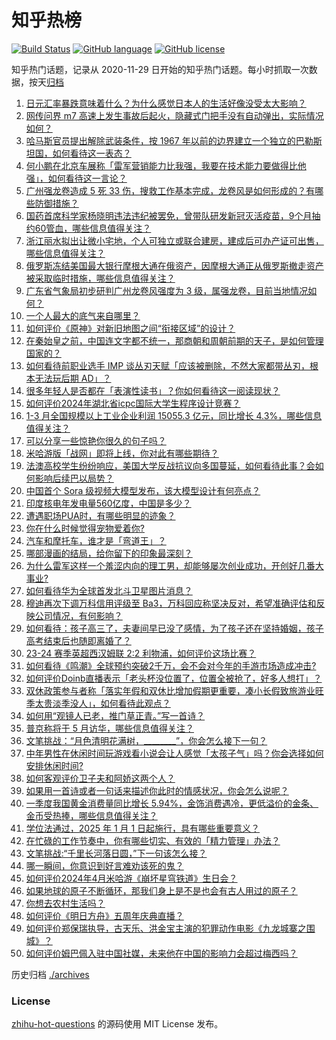 # 知乎热榜
[![Build Status](https://github.com/ToWeLong/zhihu-hot-questions/workflows/CI/badge.svg)](https://github.com/ToWeLong/zhihu-hot-questions/actions)
[![GitHub language](https://img.shields.io/badge/language-golang-orange.svg)](https://golang.org/)
[![GitHub license](https://img.shields.io/github/license/ToWeLong/zhihu-hot-questions)](https://github.com/ToWeLong/zhihu-hot-questions/blob/main/LICENSE)

知乎热门话题，记录从 2020-11-29 日开始的知乎热门话题。每小时抓取一次数据，按天[归档](./archives)

<!-- BEGIN -->

1. [日元汇率暴跌意味着什么？为什么感觉日本人的生活好像没受太大影响？](https://www.zhihu.com/question/596270573)
1. [网传问界 m7 高速上发生事故后起火，隐藏式门把手没有自动弹出，实际情况如何？](https://www.zhihu.com/question/654278629)
1. [哈马斯官员提出解除武装条件，按 1967 年以前的边界建立一个独立的巴勒斯坦国，如何看待这一表态？](https://www.zhihu.com/question/654103308)
1. [何小鹏在北京车展称「雷军营销能力比我强，我要在技术能力要做得比他强」，如何看待这一言论？](https://www.zhihu.com/question/654161291)
1. [广州强龙卷造成 5 死 33 伤，搜救工作基本完成，龙卷风是如何形成的？有哪些防御措施？](https://www.zhihu.com/question/654315689)
1. [国药首席科学家杨晓明违法违纪被罢免，曾带队研发新冠灭活疫苗，9个月抽约60管血，哪些信息值得关注？](https://www.zhihu.com/question/654316052)
1. [浙江丽水拟出让微小宅地，个人可独立或联合建房，建成后可办产证可出售，哪些信息值得关注？](https://www.zhihu.com/question/654296168)
1. [俄罗斯冻结美国最大银行摩根大通在俄资产，因摩根大通正从俄罗斯撤走资产被采取临时措施，哪些信息值得关注？](https://www.zhihu.com/question/654296107)
1. [广东省气象局初步研判广州龙卷风强度为 3 级，属强龙卷，目前当地情况如何？](https://www.zhihu.com/question/654289237)
1. [一个人最大的底气来自哪里？](https://www.zhihu.com/question/637398832)
1. [如何评价《原神》对新旧地图之间“衔接区域”的设计？](https://www.zhihu.com/question/653956966)
1. [在秦始皇之前，中国连文字都不统一，那商朝和周朝前期的天子，是如何管理国家的？](https://www.zhihu.com/question/653628403)
1. [如何看待前职业选手 IMP 谈丛刃天赋「应该被删除，不然大家都带丛刃，根本无法玩后期 AD」？](https://www.zhihu.com/question/653950109)
1. [很多年轻人是否都在「表演性读书」？你如何看待这一阅读现状？](https://www.zhihu.com/question/653975107)
1. [如何评价2024年湖北省icpc国际大学生程序设计竞赛？](https://www.zhihu.com/question/654283547)
1. [1-3 月全国规模以上工业企业利润 15055.3 亿元，同比增长 4.3%，哪些信息值得关注？](https://www.zhihu.com/question/654260605)
1. [可以分享一些惊艳你很久的句子吗？](https://www.zhihu.com/question/654298994)
1. [米哈游版「战网」即将上线，你对此有哪些期待？](https://www.zhihu.com/question/654171973)
1. [法澳高校学生纷纷响应，美国大学反战抗议向多国蔓延，如何看待此事？会如何影响后续巴以局势？](https://www.zhihu.com/question/654256585)
1. [中国首个 Sora 级视频大模型发布，该大模型设计有何亮点？](https://www.zhihu.com/question/654270641)
1. [印度核电年发电量560亿度，中国是多少？](https://www.zhihu.com/question/653271161)
1. [遭遇职场PUA时，有哪些明显的迹象？](https://www.zhihu.com/question/654338752)
1. [你在什么时候觉得宠物爱着你?](https://www.zhihu.com/question/540811587)
1. [汽车和摩托车，谁才是「弯道王」？](https://www.zhihu.com/question/644352598)
1. [哪部漫画的结局，给你留下的印象最深刻？](https://www.zhihu.com/question/48938229)
1. [为什么雷军这样一个羞涩内向的理工男，却能够屡次创业成功，开创好几番大事业?](https://www.zhihu.com/question/646245714)
1. [如何看待华为全球首发北斗卫星图片消息？](https://www.zhihu.com/question/654259567)
1. [穆迪再次下调万科信用评级至 Ba3，万科回应称坚决反对，希望准确评估和反映公司情况，有何影响？](https://www.zhihu.com/question/654296145)
1. [如何看待：孩子高三了，夫妻间早已没了感情，为了孩子还在坚持婚姻，孩子高考结束后也随即离婚了？](https://www.zhihu.com/question/654214770)
1. [23-24 赛季英超西汉姆联 2:2 利物浦，如何评价这场比赛？](https://www.zhihu.com/question/654302739)
1. [如何看待《鸣潮》全球预约突破2千万，会不会对今年的手游市场造成冲击?](https://www.zhihu.com/question/654266109)
1. [如何评价Doinb直播表示「老头杯没位置了，位置全被抢了，好多人想打」？](https://www.zhihu.com/question/654160291)
1. [双休政策参与者称「落实年假和双休比增加假期更重要，凑小长假致旅游业旺季太贵淡季没人」，如何看待此观点？](https://www.zhihu.com/question/654263544)
1. [如何用“观镜人已老，推门草正青。”写一首诗？](https://www.zhihu.com/question/641146960)
1. [普京称将于 5 月访华，哪些信息值得关注？](https://www.zhihu.com/question/654184430)
1. [文笔挑战：“月色清明花满树，________”，你会怎么接下一句？](https://www.zhihu.com/question/650453947)
1. [中年男性在休闲时间玩游戏看小说会让人感觉「太孩子气」吗？你会选择如何安排休闲时间?](https://www.zhihu.com/question/654289061)
1. [如何客观评价卫子夫和阿娇这两个人？](https://www.zhihu.com/question/24972591)
1. [如果用一首诗或者一句话来描述你此时的情感状况，你会怎么说呢？](https://www.zhihu.com/question/654169802)
1. [一季度我国黄金消费量同比增长 5.94%，金饰消费遇冷，更低溢价的金条、金币受热捧，哪些信息值得关注？](https://www.zhihu.com/question/654260117)
1. [学位法通过，2025 年 1 月 1 日起施行，具有哪些重要意义？](https://www.zhihu.com/question/654151959)
1. [在忙碌的工作节奏中，你有哪些切实、有效的「精力管理」办法？](https://www.zhihu.com/question/653430499)
1. [文笔挑战:“千里长河落日圆，”下一句该怎么接？](https://www.zhihu.com/question/654162929)
1. [哪一瞬间，你意识到好言难劝该死的鬼？](https://www.zhihu.com/question/652415549)
1. [如何评价2024年4月米哈游《崩坏星穹铁道》生日会？](https://www.zhihu.com/question/654250551)
1. [如果地球的原子不断循环，那我们身上是不是也会有古人用过的原子？](https://www.zhihu.com/question/351698563)
1. [你想去农村生活吗？](https://www.zhihu.com/question/653964866)
1. [如何评价《明日方舟》五周年庆典直播？](https://www.zhihu.com/question/654303243)
1. [如何评价郑保瑞执导，古天乐、洪金宝主演的犯罪动作电影《九龙城寨之围城》？](https://www.zhihu.com/question/653889479)
1. [如何评价姆巴佩入驻中国社媒，未来他在中国的影响力会超过梅西吗？](https://www.zhihu.com/question/654273289)

<!-- END -->

历史归档 [./archives](./archives)


### License
[zhihu-hot-questions](https://github.com/towelong/zhihu-hot-questions) 的源码使用 MIT License 发布。